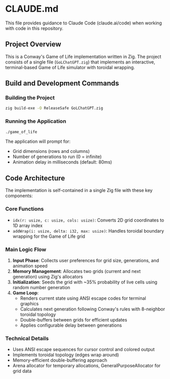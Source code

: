 # CLAUDE.md

This file provides guidance to Claude Code (claude.ai/code) when working with code in this repository.

## Project Overview

This is a Conway's Game of Life implementation written in Zig. The project consists of a single file (`GoLChatGPT.zig`) that implements an interactive, terminal-based Game of Life simulator with toroidal wrapping.

## Build and Development Commands

### Building the Project
```bash
zig build-exe -O ReleaseSafe GoLChatGPT.zig
```

### Running the Application
```bash
./game_of_life
```

The application will prompt for:
- Grid dimensions (rows and columns)
- Number of generations to run (0 = infinite)
- Animation delay in milliseconds (default: 80ms)

## Code Architecture

The implementation is self-contained in a single Zig file with these key components:

### Core Functions
- `idx(r: usize, c: usize, cols: usize)`: Converts 2D grid coordinates to 1D array index
- `addWrap(i: usize, delta: i32, max: usize)`: Handles toroidal boundary wrapping for the Game of Life grid

### Main Logic Flow
1. **Input Phase**: Collects user preferences for grid size, generations, and animation speed
2. **Memory Management**: Allocates two grids (current and next generation) using Zig's allocators
3. **Initialization**: Seeds the grid with ~35% probability of live cells using random number generation
4. **Game Loop**: 
   - Renders current state using ANSI escape codes for terminal graphics
   - Calculates next generation following Conway's rules with 8-neighbor toroidal topology
   - Double-buffers between grids for efficient updates
   - Applies configurable delay between generations

### Technical Details
- Uses ANSI escape sequences for cursor control and colored output
- Implements toroidal topology (edges wrap around)
- Memory-efficient double-buffering approach
- Arena allocator for temporary allocations, GeneralPurposeAllocator for grid data